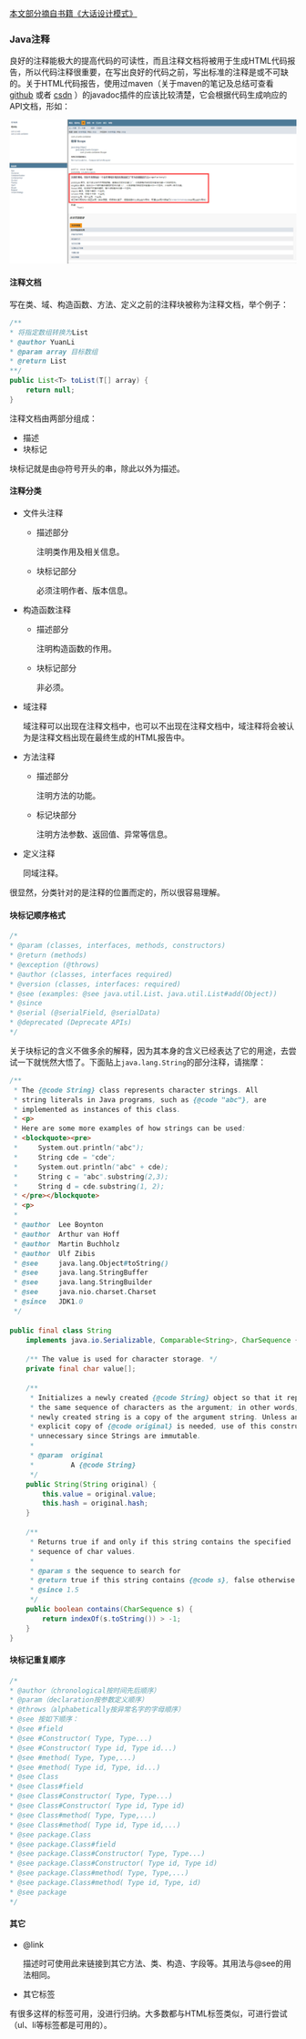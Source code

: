 [本文部分摘自书籍《大话设计模式》](https://www.amazon.cn/dp/B00YXHUF10/ref=sr_1_4?s=books&ie=UTF8&qid=1525329136&sr=1-4&keywords=%E5%A4%A7%E8%AF%9D%E8%AE%BE%E8%AE%A1%E6%A8%A1%E5%BC%8F)  

### Java注释  

良好的注释能极大的提高代码的可读性，而且注释文档将被用于生成HTML代码报告，所以代码注释很重要，在写出良好的代码之前，写出标准的注释是或不可缺的。关于HTML代码报告，使用过maven（关于maven的笔记及总结可查看 [github](https://github.com/YuanLicc/maven-notes) 或者 [csdn](https://blog.csdn.net/b_boy_hong10/article/category/7533538) ）的javadoc插件的应该比较清楚，它会根据代码生成响应的API文档，形如：

![Alt](../images/java-report.png)  

#### 注释文档

写在类、域、构造函数、方法、定义之前的注释块被称为注释文档，举个例子：

```java
/**
* 将指定数组转换为List
* @author YuanLi
* @param array 目标数组
* @return List
**/
public List<T> toList(T[] array) {
    return null;
}
```

注释文档由两部分组成：

- 描述    
- 块标记  

块标记就是由@符号开头的串，除此以外为描述。  

#### 注释分类

- 文件头注释  

  - 描述部分

    注明类作用及相关信息。  

  - 块标记部分  

    必须注明作者、版本信息。  

- 构造函数注释  

  - 描述部分  

    注明构造函数的作用。  

  - 块标记部分  

    非必须。  

- 域注释  

  域注释可以出现在注释文档中，也可以不出现在注释文档中，域注释将会被认为是注释文档出现在最终生成的HTML报告中。

- 方法注释  

  - 描述部分  

    注明方法的功能。  

  - 标记块部分  

    注明方法参数、返回值、异常等信息。

- 定义注释  

  同域注释。

很显然，分类针对的是注释的位置而定的，所以很容易理解。  

#### 块标记顺序格式  

``` java
/*
* @param (classes, interfaces, methods, constructors) 
* @return (methods)
* @exception (@throws) 
* @author (classes, interfaces required) 
* @version (classes, interfaces: required) 
* @see (examples: @see java.util.List、java.util.List#add(Object))
* @since 
* @serial (@serialField, @serialData) 
* @deprecated (Deprecate APIs)
*/
```

关于块标记的含义不做多余的解释，因为其本身的含义已经表达了它的用途，去尝试一下就恍然大悟了。下面贴上`java.lang.String`的部分注释，请揣摩：

```java
/**
 * The {@code String} class represents character strings. All
 * string literals in Java programs, such as {@code "abc"}, are
 * implemented as instances of this class.
 * <p>
 * Here are some more examples of how strings can be used:
 * <blockquote><pre>
 *     System.out.println("abc");
 *     String cde = "cde";
 *     System.out.println("abc" + cde);
 *     String c = "abc".substring(2,3);
 *     String d = cde.substring(1, 2);
 * </pre></blockquote>
 * <p>
 *
 * @author  Lee Boynton
 * @author  Arthur van Hoff
 * @author  Martin Buchholz
 * @author  Ulf Zibis
 * @see     java.lang.Object#toString()
 * @see     java.lang.StringBuffer
 * @see     java.lang.StringBuilder
 * @see     java.nio.charset.Charset
 * @since   JDK1.0
 */

public final class String
    implements java.io.Serializable, Comparable<String>, CharSequence {
    
    /** The value is used for character storage. */
    private final char value[];
    
    /**
     * Initializes a newly created {@code String} object so that it represents
     * the same sequence of characters as the argument; in other words, the
     * newly created string is a copy of the argument string. Unless an
     * explicit copy of {@code original} is needed, use of this constructor is
     * unnecessary since Strings are immutable.
     *
     * @param  original
     *         A {@code String}
     */
    public String(String original) {
        this.value = original.value;
        this.hash = original.hash;
    }
    
    /**
     * Returns true if and only if this string contains the specified
     * sequence of char values.
     *
     * @param s the sequence to search for
     * @return true if this string contains {@code s}, false otherwise
     * @since 1.5
     */
    public boolean contains(CharSequence s) {
        return indexOf(s.toString()) > -1;
    }
}
```

#### 块标记重复顺序

``` java
/*
* @author（chronological按时间先后顺序） 
* @param（declaration按参数定义顺序） 
* @throws（alphabetically按异常名字的字母顺序） 
* @see 按如下顺序： 
* @see #field
* @see #Constructor( Type, Type...) 
* @see #Constructor( Type id, Type id...) 
* @see #method( Type, Type,...) 
* @see #method( Type id, Type, id...) 
* @see Class 
* @see Class#field 
* @see Class#Constructor( Type, Type...) 
* @see Class#Constructor( Type id, Type id)
* @see Class#method( Type, Type,...) 
* @see Class#method( Type id, Type id,...) 
* @see package.Class 
* @see package.Class#field 
* @see package.Class#Constructor( Type, Type...) 
* @see package.Class#Constructor( Type id, Type id)
* @see package.Class#method( Type, Type,...) 
* @see package.Class#method( Type id, Type, id) 
* @see package
*/
```

#### 其它

- @link  

  描述时可使用此来链接到其它方法、类、构造、字段等。其用法与@see的用法相同。 

-  其它标签  

  有很多这样的标签可用，没进行归纳。大多数都与HTML标签类似，可进行尝试（ul、li等标签都是可用的）。

  